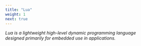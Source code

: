 ```yaml
---
title: "Lua"
weight: 1
next: true
---
```


*Lua is a lightweight high-level dynamic programming language \
designed primarily for embedded use in applications.*
